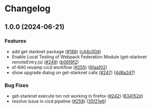 # Changelog

## 1.0.0 (2024-06-21)


### Features

* add get starknet package ([#186](https://github.com/Consensys/starknet-snap/issues/186)) ([c44c00d](https://github.com/Consensys/starknet-snap/commit/c44c00d3340191d4b276579556c613308c32cc1d))
* Enable Local Testing of Webpack Federation Module (get-starknet remoteEntry.js) ([#249](https://github.com/Consensys/starknet-snap/issues/249)) ([b06f9f2](https://github.com/Consensys/starknet-snap/commit/b06f9f26e6fa5be001075d128032064444990c17))
* sf-640 revamp cicd workflow ([#255](https://github.com/Consensys/starknet-snap/issues/255)) ([6faaf02](https://github.com/Consensys/starknet-snap/commit/6faaf024bd0b8112e5cea930a2bf8aad564a9454))
* show upgrade dialog on get-starknet calls ([#247](https://github.com/Consensys/starknet-snap/issues/247)) ([4d8a2d7](https://github.com/Consensys/starknet-snap/commit/4d8a2d7948459033c91991c357f3fe2f620fe46b))


### Bug Fixes

* get-starknet execute txn not working in firefox ([#242](https://github.com/Consensys/starknet-snap/issues/242)) ([634152d](https://github.com/Consensys/starknet-snap/commit/634152d885e14d5c41e2caabfd8f45337bbb66c4))
* resolve issue in cicd pipeline ([#258](https://github.com/Consensys/starknet-snap/issues/258)) ([35f21e6](https://github.com/Consensys/starknet-snap/commit/35f21e6da20e69420bc8763fd5a4a84f192fbc87))
